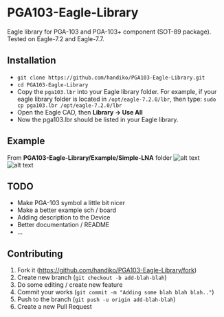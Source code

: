 # PGA103-Eagle-Library
Eagle library for PGA-103 and PGA-103+ component (SOT-89 package).
Tested on Eagle-7.2 and Eagle-7.7.

## Installation
* `git clone https://github.com/handiko/PGA103-Eagle-Library.git`
* `cd PGA103-Eagle-Library`
* Copy the `pga103.lbr` into your Eagle library folder. For example, if your eagle library folder is located in `/opt/eagle-7.2.0/lbr`, then type: `sudo cp pga103.lbr /opt/eagle-7.2.0/lbr`
* Open the Eagle CAD, then **Library -> Use All**
* Now the pga103.lbr should be listed in your Eagle library.

## Example
From **PGA103-Eagle-Library/Example/Simple-LNA** folder
![alt text](https://github.com/handiko/PGA103-Eagle-Library/blob/master/Pics/Simple-LNA-sch.png)
![alt text](https://github.com/handiko/PGA103-Eagle-Library/blob/master/Pics/Simple-LNA-brd.png)

## TODO
* Make PGA-103 symbol a little bit nicer
* Make a better example sch / board
* Adding description to the Device
* Better documentation / README
* ...

## Contributing
1. Fork it (https://github.com/handiko/PGA103-Eagle-Library/fork)
2. Create new branch (`git checkout -b add-blah-blah`)
3. Do some editing / create new feature
4. Commit your works (`git commit -m "Adding some blah blah blah.."`)
5. Push to the branch (`git push -u origin add-blah-blah`)
6. Create a new Pull Request
